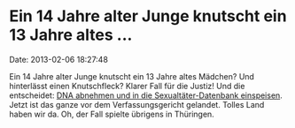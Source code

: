 Ein 14 Jahre alter Junge knutscht ein 13 Jahre altes \...
=========================================================

Date: 2013-02-06 18:27:48

Ein 14 Jahre alter Junge knutscht ein 13 Jahre altes Mädchen? Und
hinterlässt einen Knutschfleck? Klarer Fall für die Justiz! Und die
entscheidet: [DNA abnehmen und in die Sexualtäter-Datenbank
einspeisen](http://www.verfassungsblog.de/de/vierzehnjahriger-soll-wegen-knutschfleck-als-sexualtater-in-die-dna-datei/).
Jetzt ist das ganze vor dem Verfassungsgericht gelandet. Tolles Land
haben wir da. Oh, der Fall spielte übrigens in Thüringen.
